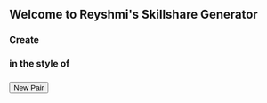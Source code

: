 ## Welcome to Reyshmi's Skillshare Generator

<h3>Create</h3>
<div id="brandLogo"></div>
    <!-- Brand's appear here -->
</div>
<h3>in the style of</h3>
<div id="styleOf">
    <!-- Style shows up here -->
</div>
<h3> </h3>
<button onclick="newPair()">New Pair</button>

<script src="javascript.js"></script>